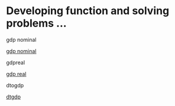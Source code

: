 # Developing function and solving problems ...

gdp nominal

<a href="https://fred.stlouisfed.org/graph/fredgraph.csv?bgcolor=%23e1e9f0&chart_type=line&drp=0&fo=open%20sans&graph_bgcolor=%23ffffff&height=450&mode=fred&recession_bars=on&txtcolor=%23444444&ts=12&tts=12&width=1168&nt=0&thu=0&trc=0&show_legend=yes&show_axis_titles=yes&show_tooltip=yes&id=GDP&scale=left&cosd=1947-01-01&coed=2999-10-01">gdp nominal</a><br>

gdpreal

<a href="https://fred.stlouisfed.org/graph/fredgraph.csv?bgcolor=%23e1e9f0&chart_type=line&drp=0&fo=open%20sans&graph_bgcolor=%23ffffff&height=450&mode=fred&recession_bars=on&txtcolor=%23444444&ts=12&tts=12&width=1168&nt=0&thu=0&trc=0&show_legend=yes&show_axis_titles=yes&show_tooltip=yes&id=GDPC1&scale=left&cosd=1947-01-01&coed=2999-10-01">gdp real</a><br>

dtogdp

<a href="https://fred.stlouisfed.org/graph/fredgraph.csv?bgcolor=%23e1e9f0&chart_type=line&drp=0&fo=open%20sans&graph_bgcolor=%23ffffff&height=450&mode=fred&recession_bars=on&txtcolor=%23444444&ts=12&tts=12&width=1168&nt=0&thu=0&trc=0&show_legend=yes&show_axis_titles=yes&show_tooltip=yes&id=GFDEGDQ188S&scale=left&cosd=1966-01-01&coed=2999-07-01">dtgdp</a><br>


<a href=""></a><br>
<a href=""></a><br>
<a href=""></a><br>

